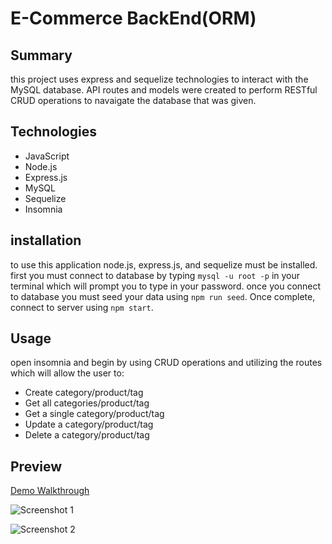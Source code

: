 # E-Commerce BackEnd(ORM)

## Summary
this project uses express and sequelize technologies to interact with the MySQL database. API routes and models were created to perform RESTful CRUD operations to navaigate the database that was given.
 

## Technologies 
* JavaScript
* Node.js
* Express.js
* MySQL
* Sequelize
* Insomnia

## installation
to use this application node.js, express.js, and sequelize must be installed. first you must connect to database by typing `mysql -u root -p` in your terminal which will prompt you to type in your password. once you connect to database you must seed your data using `npm run seed`. Once complete, connect to server using `npm start`.

## Usage
open insomnia and begin by using CRUD operations and utilizing the routes which will allow the user to:

- Create category/product/tag
- Get all categories/product/tag
- Get a single category/product/tag
- Update a category/product/tag
- Delete a category/product/tag

## Preview 

[Demo Walkthrough](https://youtu.be/1OXCz94EXoY)

![Screenshot 1](./public/assets/note-taker-home.png)

![Screenshot 2](./public/assets/note-taker-notes.png)